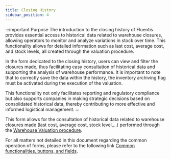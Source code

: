 ```yaml
---
title: Closing History 
sidebar_position: 4
---
```


:::important Purpose 
The introduction to the closing history of Fluentis provides essential access to historical data related to warehouse closures, allowing operators to monitor and analyze variations in stock over time. This functionality allows for detailed information such as last cost, average cost, and stock levels, all created through the valuation procedure.

In the form dedicated to the closing history, users can view and filter the closures made, thus facilitating easy consultation of historical data and supporting the analysis of warehouse performance. It is important to note that to correctly save the data within the history, the inventory archiving flag must be activated during the execution of the valuation.

This functionality not only facilitates reporting and regulatory compliance but also supports companies in making strategic decisions based on consolidated historical data, thereby contributing to more effective and informed logistical management.
:::

This form allows for the consultation of historical data related to warehouse closures made (last cost, average cost, stock level,...) performed through the [Warehouse Valuation procedure](/docs/logistics/physical-inventory/warehouse-valorization).

For all matters not detailed in this document regarding the common operation of forms, please refer to the following link [Common functionalities, buttons, and fields](/docs/guide/common).